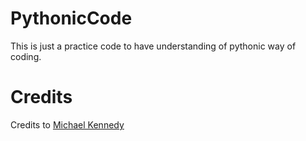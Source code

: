 # PythonicCode

This is just a practice code to have understanding of pythonic way of coding.





Credits
============
Credits to [Michael Kennedy](https://github.com/mikeckennedy)
